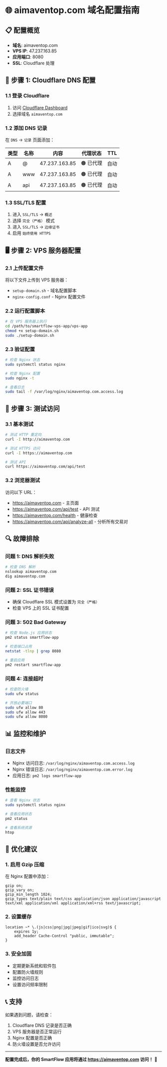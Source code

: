 # 🌐 aimaventop.com 域名配置指南

## 📋 配置概览

- **域名**: aimaventop.com
- **VPS IP**: 47.237.163.85
- **应用端口**: 8080
- **SSL**: Cloudflare 处理

## 🔧 步骤 1: Cloudflare DNS 配置

### 1.1 登录 Cloudflare
1. 访问 [Cloudflare Dashboard](https://dash.cloudflare.com)
2. 选择域名 `aimaventop.com`

### 1.2 添加 DNS 记录
在 `DNS` → `记录` 页面添加：

| 类型 | 名称 | 内容 | 代理状态 | TTL |
|------|------|------|----------|-----|
| A | @ | 47.237.163.85 | 🟠 已代理 | 自动 |
| A | www | 47.237.163.85 | 🟠 已代理 | 自动 |
| A | api | 47.237.163.85 | 🟠 已代理 | 自动 |

### 1.3 SSL/TLS 配置
1. 进入 `SSL/TLS` → `概述`
2. 选择 `完全（严格）` 模式
3. 进入 `SSL/TLS` → `边缘证书`
4. 启用 `始终使用 HTTPS`

## 🖥️ 步骤 2: VPS 服务器配置

### 2.1 上传配置文件
将以下文件上传到 VPS 服务器：
- `setup-domain.sh` - 域名配置脚本
- `nginx-config.conf` - Nginx 配置文件

### 2.2 运行配置脚本
```bash
# 在 VPS 服务器上执行
cd /path/to/smartflow-vps-app/vps-app
chmod +x setup-domain.sh
sudo ./setup-domain.sh
```

### 2.3 验证配置
```bash
# 检查 Nginx 状态
sudo systemctl status nginx

# 检查 Nginx 配置
sudo nginx -t

# 查看日志
sudo tail -f /var/log/nginx/aimaventop.com.access.log
```

## 🧪 步骤 3: 测试访问

### 3.1 基本测试
```bash
# 测试 HTTP 重定向
curl -I http://aimaventop.com

# 测试 HTTPS 访问
curl -I https://aimaventop.com

# 测试 API
curl https://aimaventop.com/api/test
```

### 3.2 浏览器测试
访问以下 URL：
- https://aimaventop.com - 主页面
- https://aimaventop.com/api/test - API 测试
- https://aimaventop.com/health - 健康检查
- https://aimaventop.com/api/analyze-all - 分析所有交易对

## 🔍 故障排除

### 问题 1: DNS 解析失败
```bash
# 检查 DNS 解析
nslookup aimaventop.com
dig aimaventop.com
```

### 问题 2: SSL 证书错误
- 确保 Cloudflare SSL 模式设置为 `完全（严格）`
- 检查 VPS 上的 SSL 证书配置

### 问题 3: 502 Bad Gateway
```bash
# 检查 Node.js 应用状态
pm2 status smartflow-app

# 检查端口占用
netstat -tlnp | grep 8080

# 重启应用
pm2 restart smartflow-app
```

### 问题 4: 连接超时
```bash
# 检查防火墙
sudo ufw status

# 开放必要端口
sudo ufw allow 80
sudo ufw allow 443
sudo ufw allow 8080
```

## 📊 监控和维护

### 日志文件
- Nginx 访问日志: `/var/log/nginx/aimaventop.com.access.log`
- Nginx 错误日志: `/var/log/nginx/aimaventop.com.error.log`
- 应用日志: `pm2 logs smartflow-app`

### 性能监控
```bash
# 查看 Nginx 状态
sudo systemctl status nginx

# 查看应用状态
pm2 status

# 查看系统资源
htop
```

## 🚀 优化建议

### 1. 启用 Gzip 压缩
在 Nginx 配置中添加：
```nginx
gzip on;
gzip_vary on;
gzip_min_length 1024;
gzip_types text/plain text/css application/json application/javascript text/xml application/xml application/xml+rss text/javascript;
```

### 2. 设置缓存
```nginx
location ~* \.(js|css|png|jpg|jpeg|gif|ico|svg)$ {
    expires 1y;
    add_header Cache-Control "public, immutable";
}
```

### 3. 安全加固
- 定期更新系统和软件包
- 配置防火墙规则
- 监控访问日志
- 设置访问频率限制

## 📞 支持

如果遇到问题，请检查：
1. Cloudflare DNS 记录是否正确
2. VPS 服务器是否正常运行
3. Nginx 配置是否正确
4. 防火墙设置是否允许访问

---

**配置完成后，你的 SmartFlow 应用将通过 https://aimaventop.com 访问！** 🎉
